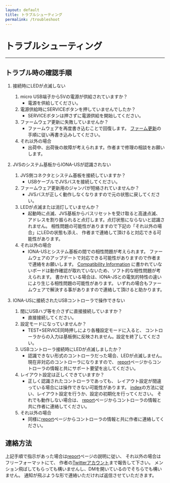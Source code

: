 ```yaml
---
layout: default
title: トラブルシューティング
permalink: /troubleshoot
---
```

# トラブルシューティング
---
## トラブル時の確認手順
1. 接続時にLEDが点滅しない
   1. micro USB端子から5Vの電源が供給されていますか？
      - 電源を供給してください。
   2. 電源供給時にSERVICEボタンを押していませんでしたか？
      - SERVICEボタンは押さずに電源供給を開始してください。
   3. ファームウェア更新に失敗していませんか？
      - ファームウェアを再度書き込むことで回復します。
      [ファーム更新](firmware)の手順に従い再書き込みしてください。
   4. それ以外の場合
      - 出荷中、出荷後の故障が考えられます。作者まで修理の相談をお願いします。

2. JVSのシステム基板からIONA-USが認識されない
   1. JVS側コネクタとシステム基板を接続していますか？
      - USBケーブルでJVSバスを接続してください。
   2. ファームウェア更新用のジャンパが短絡されていませんか？
      - JVSバスが正しく動作しなくなりますので元の状態に戻してください。
   3. LEDが点滅または消灯していませんか？
      - 起動時に点滅、JVS基板からバスリセットを受け取ると高速点滅、
      アドレスを割り振られると点灯します。点灯状態にならないと認識されません。
      相性問題の可能性がありますので下記の「それ以外の場合」にLEDの状態も添え、
      作者まで連絡して頂けると対応できる可能性があります。
   4. それ以外の場合
      - IONA-USとシステム基板の間での相性問題が考えられます。
      ファームウェアのアップデートで対応できる可能性がありますので作者まで連絡をお願いします。
      [Compatibility Information](https://github.com/toyoshim/iona/wiki/Compatibility-Information)
      に書かれていないボードは動作確認が取れていないため、ソフト的な相性問題が考えられます。
      書かれている場合は、IONA-JSとの電気的特性の違いにより生じる相性問題の可能性があります。
      いずれの場合もファームウェアで解決する事がありますので連絡して頂けると助かります。

3. IONA-USに接続されたUSBコントローラで操作できない
   1. 間にUSBハブ等を介さずに直接接続していますか？
      - 直接接続してください。
   2. 設定モードになっていませんか？
      - TEST+SERVICE同時押しにより各種設定モードに入ると、
      コントローラからの入力は基板側に反映されません。設定を終了してください。
   3. USBコントローラ接続時にLEDが点滅しましたか？
      - 認識できない形式のコントローラだった場合、LEDが点滅しません。
      現在非対応のコントローラになりますので、
      [report](報告)ページからコントローラの情報と共にサポート要望を出してください。
   4. レイアウト設定は正しくできていますか？
      - 正しく認識されたコントローラであっても、
      レイアウト設定が間違っている場合には操作できない可能性があります。
      [index](取扱説明書)の方法に従い、レイアウト設定を行うか、設定の初期化を行ってください。
      それでも動作しない場合は、
      [report](報告)ページからコントローラの情報と共に作者に連絡してください。
   5. それ以外の場合
      - 同様に[report](報告)ページからコントローラの情報と共に作者に連絡してください。

## 連絡方法
上記手順で指示があった場合は[report](報告)ページの説明に従い、
それ以外の場合はフリーフォーマットにて、
作者の[Twitterアカウント](https://twitter.com/toyoshim)まで報告して下さい。
メンション飛ばしてもらっても構いませんし、DMを開いているのでそちらでも構いません。
通知が飛ぶような形で連絡いただければ返信させていただきます。